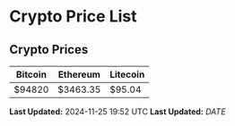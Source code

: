 # Crypto Price List

## Crypto Prices
| Bitcoin | Ethereum | Litecoin |
| ------- | -------- | -------- |
| $94820 | $3463.35 | $95.04 |
**Last Updated:** 2024-11-25 19:52 UTC
**Last Updated:** $DATE$
